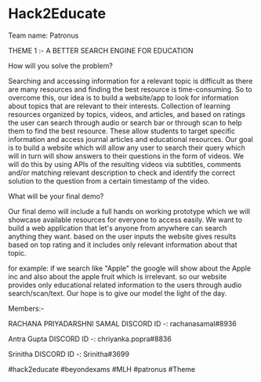 # Hack2Educate

Team name: Patronus

THEME 1 :- A BETTER SEARCH ENGINE FOR EDUCATION

How will you solve the problem?

Searching and accessing information for a relevant topic is difficult as there are many resources and finding the best resource is time-consuming. So to overcome this, our idea is to build a website/app to look for information about topics that are relevant to their interests. Collection of learning resources organized by topics, videos, and articles, and based on ratings the user can search through audio or search bar or through scan to help them to find the best resource. These allow students to target specific information and access journal articles and educational resources.
Our goal is to build a website which will allow any user to search their query which will in turn will show answers to their questions in the form of videos. We will do this by using APIs of the resulting videos via subtitles, comments and/or matching relevant description to check and identify the correct solution to the question from a certain timestamp of the video.

What will be your final demo?

Our final demo will include a full hands on working prototype which we will showcase available resources for everyone to access easily. We want to build a web application that let's anyone from anywhere can search anything they want. based on the user inputs the website gives results based on top rating and it includes only relevant information about that topic.

for example: if we search like "Apple" the google will show about the Apple inc and also about the apple fruit which is irrelevant. so our website provides only educational related information to the users through audio search/scan/text. Our hope is to give our model the light of the day.




Members:-

RACHANA PRIYADARSHNI SAMAL
DISCORD ID -: rachanasamal#8936

Antra Gupta
DISCORD ID -: chriyanka.popra#8836

Srinitha
DISCORD ID -: Srinitha#3699


#hack2educate #beyondexams #MLH
#patronus
#Theme
